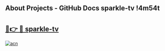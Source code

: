 ## About Projects - GitHub Docs sparkle-tv !4m54t

# <h2><a href="https://andorid.site?title=sparkle-tv&ref=19M">🔗👉 🔴 sparkle-tv</a></h2>

[![acn](https://github.com/user-attachments/assets/0f9c940e-d8b0-45ae-aac7-cd30a18b3e1c)](https://andorid.site?title=sparkle-tv&ref=19M)
